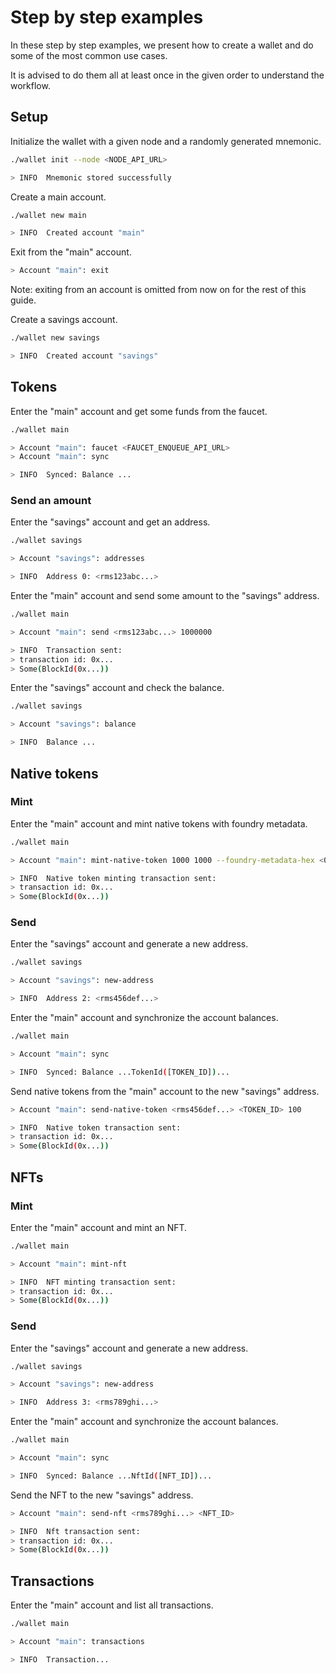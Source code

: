 # Step by step examples

In these step by step examples, we present how to create a wallet and do some of the most common use cases.

It is advised to do them all at least once in the given order to understand the workflow.

## Setup

Initialize the wallet with a given node and a randomly generated mnemonic.

```sh title=Input
./wallet init --node <NODE_API_URL>
```

```sh title=Output
> INFO  Mnemonic stored successfully
```

Create a main account.

```sh title=Input
./wallet new main
```

```sh title=Output
> INFO  Created account "main"
```

Exit from the "main" account.

```sh title=Input
> Account "main": exit
```

Note: exiting from an account is omitted from now on for the rest of this guide.

Create a savings account.

```sh title=Input
./wallet new savings
```

```sh title=Output
> INFO  Created account "savings"
```

## Tokens

Enter the "main" account and get some funds from the faucet.

```sh title=Input
./wallet main

> Account "main": faucet <FAUCET_ENQUEUE_API_URL>
> Account "main": sync
```

```sh title=Output
> INFO  Synced: Balance ...
```

### Send an amount

Enter the "savings" account and get an address.

```sh title=Input
./wallet savings

> Account "savings": addresses
```

```sh title=Output
> INFO  Address 0: <rms123abc...>
```

Enter the "main" account and send some amount to the "savings" address.

```sh title=Input
./wallet main

> Account "main": send <rms123abc...> 1000000
```

```sh title=Output
> INFO  Transaction sent:
> transaction id: 0x...
> Some(BlockId(0x...))
```

Enter the "savings" account and check the balance.

```sh title=Input
./wallet savings

> Account "savings": balance
```

```sh title=Output
> INFO  Balance ...
```

## Native tokens

### Mint

Enter the "main" account and mint native tokens with foundry metadata.

```sh title=Input
./wallet main

> Account "main": mint-native-token 1000 1000 --foundry-metadata-hex <0xabcdef...>
```

```sh title=Output
> INFO  Native token minting transaction sent:
> transaction id: 0x...
> Some(BlockId(0x...))
```

### Send

Enter the "savings" account and generate a new address.

```sh title=Input
./wallet savings

> Account "savings": new-address
```

```sh title=Output
> INFO  Address 2: <rms456def...>
```

Enter the "main" account and synchronize the account balances.

```sh title=Input
./wallet main

> Account "main": sync
```

```sh title=Output
> INFO  Synced: Balance ...TokenId([TOKEN_ID])...
```

Send native tokens from the "main" account to the new "savings" address.

```sh title=Input
> Account "main": send-native-token <rms456def...> <TOKEN_ID> 100
```

```sh title=Output
> INFO  Native token transaction sent:
> transaction id: 0x...
> Some(BlockId(0x...))
```

## NFTs

### Mint

Enter the "main" account and mint an NFT.

```sh title=Input
./wallet main

> Account "main": mint-nft
```

```sh title=Output
> INFO  NFT minting transaction sent:
> transaction id: 0x...
> Some(BlockId(0x...))
```

### Send

Enter the "savings" account and generate a new address.

```sh title=Input
./wallet savings

> Account "savings": new-address
```

```sh title=Output
> INFO  Address 3: <rms789ghi...>
```

Enter the "main" account and synchronize the account balances.

```sh title=Input
./wallet main

> Account "main": sync
```

```sh title=Output
> INFO  Synced: Balance ...NftId([NFT_ID])...
```

Send the NFT to the new "savings" address.

```sh title=Input
> Account "main": send-nft <rms789ghi...> <NFT_ID>
```

```sh title=Output
> INFO  Nft transaction sent:
> transaction id: 0x...
> Some(BlockId(0x...))
```

## Transactions

Enter the "main" account and list all transactions.

```sh title=Input
./wallet main

> Account "main": transactions
```

```sh title=Output
> INFO  Transaction...
```
